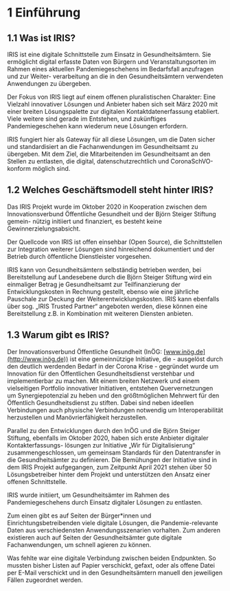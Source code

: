 # 1 Einführung


## 1.1 Was ist IRIS?

IRIS ist eine digitale Schnittstelle zum Einsatz in Gesundheitsämtern. Sie ermöglicht digital erfasste Daten von Bürgern und Veranstaltungsorten im Rahmen eines aktuellen Pandemiegeschehens im Bedarfsfall anzufragen und zur Weiter- verarbeitung an die in den Gesundheitsämtern verwendeten Anwendungen zu übergeben.

Der Fokus von IRIS liegt auf einem offenen pluralistischen Charakter: Eine Vielzahl innovativer Lösungen und Anbieter haben sich seit März 2020 mit einer breiten Lösungspalette zur digitalen Kontaktdatenerfassung etabliert. Viele weitere sind gerade im Entstehen, und zukünftiges Pandemiegeschehen kann wiederum neue Lösungen erfordern.

IRIS fungiert hier als Gateway für all diese Lösungen, um die Daten sicher und standardisiert an die Fachanwendungen im Gesundheitsamt zu übergeben. Mit dem Ziel, die Mitarbeitenden im Gesundheitsamt an den Stellen zu entlasten, die digital, datenschutzrechtlich und CoronaSchVO-konform möglich sind.


## 1.2 Welches Geschäftsmodell steht hinter IRIS? 

Das IRIS Projekt wurde im Oktober 2020 in Kooperation zwischen dem Innovationsverbund Öffentliche Gesundheit und der  Björn Steiger Stiftung gemein- nützig initiiert und finanziert, es besteht keine Gewinnerzielungsabsicht.

Der Quellcode von IRIS ist offen einsehbar (Open Source), die Schnittstellen zur Integration weiterer Lösungen sind hinreichend dokumentiert und der Betrieb durch  öffentliche Dienstleister vorgesehen.

IRIS kann von Gesundheitsämtern selbständig betrieben werden, bei Bereitstellung auf Landesebene durch die Björn Steiger Stiftung wird ein einmaliger Betrag je Gesundheitsamt zur Teilfinanzierung der Entwicklungskosten in Rechnung gestellt, ebenso wie eine jährliche Pauschale zur Deckung der Weiterentwicklungskosten. IRIS kann ebenfalls über sog. „IRIS Trusted Partner“ angeboten werden, diese können eine Bereitstellung z.B. in Kombination mit weiteren Diensten anbieten.


## 1.3 Warum gibt es IRIS?

Der Innovationsverbund Öffentliche Gesundheit (InÖG: [www.inög.de](http://www.inög.de)) ist eine gemeinnützige Initiative, die - ausgelöst durch den deutlich werdenden Bedarf in der Corona Krise - gegründet wurde um Innovation für den Öffentlichen Gesundheitsdienst verstehbar und implementierbar zu machen. Mit einem breiten Netzwerk und einem vielseitigen Portfolio innovativer Initiativen, entstehen Quervernetzungen um Synergiepotenzial zu heben und den größtmöglichen Mehrwert für den Öffentlich Gesundheitsdienst zu stiften. Dabei sind neben ideellen Verbindungen auch physische Verbindungen notwendig um Interoperabilität herzustellen und Manövrierfähigkeit herzustellen.

Parallel zu den Entwicklungen durch den InÖG und die Björn Steiger Stiftung, ebenfalls im Oktober 2020, haben sich erste Anbieter digitaler Kontakterfassungs- lösungen zur Initiative „Wir für Digitalisierung“ zusammengeschlossen, um gemeinsam Standards für den Datentransfer in die Gesundheitsämter zu definieren. Die Bemühungen der Initiative sind in dem IRIS Projekt aufgegangen, zum Zeitpunkt April 2021 stehen über 50 Lösungsbetreiber hinter dem Projekt und unterstützen den Ansatz einer offenen Schnittstelle.

IRIS wurde initiiert, um Gesundheitsämter im Rahmen des Pandemiegeschehens durch Einsatz digitaler Lösungen zu entlasten. 

Zum einen gibt es auf Seiten der Bürger*innen und Einrichtungsbetreibenden viele digitale Lösungen, die Pandemie-relevante Daten aus verschiedensten Anwendungsszenarien vorhalten. Zum anderen existieren auch auf Seiten der Gesundheitsämter gute digitale Fachanwendungen, um schnell agieren zu können. 

Was fehlte war eine digitale Verbindung zwischen beiden Endpunkten. So mussten bisher Listen auf Papier verschickt, gefaxt, oder als offene Datei per E-Mail verschickt und in den Gesundheitsämtern manuell den jeweiligen Fällen zugeordnet werden.
